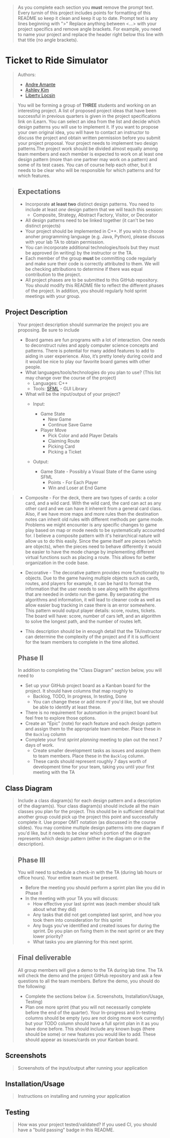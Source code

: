  > As you complete each section you **must** remove the prompt text. Every *turnin* of this project includes points for formatting of this README so keep it clean and keep it up to date. 
 > Prompt text is any lines beginning with "\>"
 > Replace anything between \<...\> with your project specifics and remove angle brackets. For example, you need to name your project and replace the header right below this line with that title (no angle brackets). 
# Ticket to Ride Simulator
 > Authors: 
 >  * [Andre Amante](https://github.com/Alamode89) 
 >  * [Ashley Kim](https://github.com/ashley-kim22) 
 >  * [Liberty Locsin](https://github.com/libii)
 
 > You will be forming a group of **THREE** students and working on an interesting project. A list of proposed project ideas that have been successful in previous quarters is given in the project specifications link on iLearn. You can select an idea from the list and decide which design patterns you will use to implement it. If you want to propose your own original idea, you will have to contact an instructor to discuss the project and obtain written permission before you submit your project proposal. Your project needs to implement two design patterns.The project work should be divided almost equally among team members and each member is expected to work on at least one design pattern (more than one partner may work on a pattern) and some of its test cases. You can of course help each other, but it needs to be clear who will be responsible for which patterns and for which features.
 
 > ## Expectations
 > * Incorporate **at least two** distinct design patterns. You need to include at least *one* design pattern that we will teach this session:
 >   * Composite, Strategy, Abstract Factory, Visitor, or Decorator
 > * All design patterns need to be linked together (it can't be two distinct projects)
 > * Your project should be implemented in C++. If you wish to choose anoher programming language (e.g. Java, Python), please discuss with your lab TA to obtain permission.
 > * You can incorporate additional technologies/tools but they must be approved (in writing) by the instructor or the TA.
 > * Each member of the group **must** be committing code regularly and make sure their code is correctly attributed to them. We will be checking attributions to determine if there was equal contribution to the project.
> * All project phases are to be submitted to this GitHub repository. You should modify this README file to reflect the different phases of the project. In addition, you should regularly hold sprint meetings with your group.

## Project Description
 > Your project description should summarize the project you are proposing. Be sure to include
 > * Board games are fun programs with a lot of interaction. One needs to deconstruct rules and apply computer science concepts and patterns. There is potential for many added features to add to aiding in user experience. Also, it’s pretty lonely during covid and it would be nice to play our favorite board games with other people.
 > * What languages/tools/technologies do you plan to use? (This list may change over the course of the project)
 >   * Languages: C++
 >   * Tools: [SFML](https://www.sfml-dev.org/) - GUI Library
 > * What will be the input/output of your project?
 >     * Input: 
 >        * Game State
 >          * New Game
 >          * Continue Save Game
 >        * Player Move
 >            * Pick Color and add Player Details
 >            * Claiming Route
 >            * Picking Card
 >            * Picking a Ticket
 >
 > 
 >     * Output: 
 >       * Game State - Possibly a Visual State of the Game using SFML
 >         * Points - For Each Player
 >         * Win and Loser at End Game

>   * Composite - For the deck, there are two types of cards: a color card, and a wild card. With the wild card, the card can act as any other card and we can have it   inhererit from a general card class. Also, if we have more maps and more rules then the destination notes can inherit old rules with different methods per game mode. Problems we might encounter is any specific changes to game play based on map or mode needs to be systematically accounted for. I believe a composite pattern with it's heirarchical nature will allow us to do this easily. Since the game itself are pieces (which are objects), when the pieces need to behave differently it would be easier to have the mode change by implementing different virtual functions such as placing a route. This allows for better organization in the code base.

 >   * Decorative - The decorative pattern provides more functionality to objects.  Due to the game having multiple objects such as cards, routes, and players for example, it can be hard to format the information that the user needs to see along with the algorithms that are needed in ordeto run the game. By serparating the algorithms and information,  it will lead to cleaner code as well as allow easier bug tracking in case there is an error somewhere. This pattern would output player details: score, routes, tickets. The board will have: score, number of cars left, and an algorithm to solve the longest path, and the number of routes left.
 >
 >
 >
 > * This description should be in enough detail that the TA/instructor can determine the complexity of the project and if it is sufficient for the team members to complete in the time allotted. 
 > ## Phase II
 > In addition to completing the "Class Diagram" section below, you will need to 
 > * Set up your GitHub project board as a Kanban board for the project. It should have columns that map roughly to 
 >   * Backlog, TODO, In progress, In testing, Done
 >   * You can change these or add more if you'd like, but we should be able to identify at least these.
 > * There is no requirement for automation in the project board but feel free to explore those options.
 > * Create an "Epic" (note) for each feature and each design pattern and assign them to the appropriate team member. Place these in the `Backlog` column
 > * Complete your first *sprint planning* meeting to plan out the next 7 days of work.
 >   * Create smaller development tasks as issues and assign them to team members. Place these in the `Backlog` column.
 >   * These cards should represent roughly 7 days worth of development time for your team, taking you until your first meeting with the TA
## Class Diagram
 > Include a class diagram(s) for each design pattern and a description of the diagram(s). Your class diagram(s) should include all the main classes you plan for the project. This should be in sufficient detail that another group could pick up the project this point and successfully complete it. Use proper OMT notation (as discussed in the course slides). You may combine multiple design patterns into one diagram if you'd like, but it needs to be clear which portion of the diagram represents which design pattern (either in the diagram or in the description). 
 
 > ## Phase III
 > You will need to schedule a check-in with the TA (during lab hours or office hours). Your entire team must be present. 
 > * Before the meeting you should perform a sprint plan like you did in Phase II
 > * In the meeting with your TA you will discuss: 
 >   - How effective your last sprint was (each member should talk about what they did)
 >   - Any tasks that did not get completed last sprint, and how you took them into consideration for this sprint
 >   - Any bugs you've identified and created issues for during the sprint. Do you plan on fixing them in the next sprint or are they lower priority?
 >   - What tasks you are planning for this next sprint.

 > ## Final deliverable
 > All group members will give a demo to the TA during lab time. The TA will check the demo and the project GitHub repository and ask a few questions to all the team members. 
 > Before the demo, you should do the following:
 > * Complete the sections below (i.e. Screenshots, Installation/Usage, Testing)
 > * Plan one more sprint (that you will not necessarily complete before the end of the quarter). Your In-progress and In-testing columns should be empty (you are not doing more work currently) but your TODO column should have a full sprint plan in it as you have done before. This should include any known bugs (there should be some) or new features you would like to add. These should appear as issues/cards on your Kanban board. 
 
 ## Screenshots
 > Screenshots of the input/output after running your application
 ## Installation/Usage
 > Instructions on installing and running your application
 ## Testing
 > How was your project tested/validated? If you used CI, you should have a "build passing" badge in this README.
 

